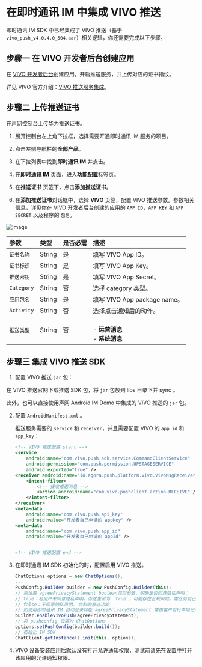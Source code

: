 # 在即时通讯 IM 中集成 VIVO 推送

即时通讯 IM SDK 中已经集成了 VIVO 推送（基于 `vivo_push_v4.0.4.0_504.aar`）相关逻辑，你还需要完成以下步骤。

## **步骤一 在 VIVO 开发者后台创建应用**

在 [VIVO 开发者后台](https://id.vivo.com.cn/?callback=https://dev.vivo.com.cn#/user/login)创建应用，开启推送服务，并上传对应的证书指纹。

详见 VIVO 官方介绍：[VIVO 推送服务集成](https://dev.vivo.com.cn/documentCenter/doc/281)。

## **步骤二 上传推送证书**

在[声网控制台](https://console.shengwang.cn/overview)上传华为推送证书。

1. 展开控制台左上角下拉框，选择需要开通即时通讯 IM 服务的项目。

2. 点击左侧导航栏的**全部产品**。

3. 在下拉列表中找到**即时通讯 IM** 并点击。

4. 在**即时通讯 IM** 页面，进入**功能配置**标签页。

5. 在**推送证书** 页签下，点击**添加推送证书**。
   
3. 在**添加推送证书**对话框中，选择 **VIVO** 页签，配置 VIVO 推送参数。参数相关信息，详见你在 [VIVO 开发者后台](https://vpush.vivo.com.cn/#/appdetail)创建的应用的 `APP ID`，`APP KEY` 和 `APP SECRET` 以及程序的 `包名`。

![image](/images/android/push/add_vivo_push_certificate.png)

| 参数       | 类型   | 是否必需 | 描述         |
| :--------- | :----- | :------- | :---------------- |
| `证书名称`     | String | 是     | 填写 VIVO App ID。  |
| `证书标识`     | String | 是     | 填写 VIVO App Key。|
| `推送密钥`     | String | 是     | 填写 VIVO App Secret。|
| `Category`     | String |  否    | 选择 category 类型。                       |
| `应用包名`     | String | 是     | 填写 VIVO App package name。   |
| `Activity`| String | 否     | 选择点击通知后的动作。  |
| `推送类型`     | String |  否    |<br/> - **运营消息**<br/> - **系统消息**  |

## **步骤三 集成 VIVO 推送 SDK**

1. 配置 VIVO 推送 `jar` 包：
 
在 VIVO 推送官网下载推送 SDK 包，将 `jar` 包放到 libs 目录下并 sync 。

此外，也可以直接使用声网 Android IM Demo 中集成的 VIVO 推送的 `jar` 包。

2. 配置 `AndroidManifest.xml` 。

   推送服务需要的 `service` 和 `receiver`，并且需要配置 VIVO 的 `app_id` 和 `app_key`：

   ```xml
   <!-- VIVO 推送配置 start -->
   <service
       android:name="com.vivo.push.sdk.service.CommandClientService"
       android:permission="com.push.permission.UPSTAGESERVICE"
       android:exported="true" />
   <receiver android:name="io.agora.push.platform.vivo.VivoMsgReceiver" >
       <intent-filter>
           <!-- 接收推送消息 -->
           <action android:name="com.vivo.pushclient.action.RECEIVE" />
       </intent-filter>
   </receiver>
   <meta-data
       android:name="com.vivo.push.api_key"
       android:value="开发者自己申请的 appKey" />
   <meta-data
       android:name="com.vivo.push.app_id"
       android:value="开发者自己申请的 appId" />

   
   <!-- VIVO 推送配置 end -->
   ```

3. 在即时通讯 IM SDK 初始化的时，配置启用 VIVO 推送。

   ```java
   ChatOptions options = new ChatOptions();
   ...
   PushConfig.Builder builder = new PushConfig.Builder(this);
   // 需设置 agreePrivacyStatement boolean类型参数，明确是否同意隐私声明：
   // true：若用户未同意隐私声明，而这里设为 `true`，可能存在合规风险，需业务自己承担合规风险。
   // false：不同意隐私声明, 会影响推送功能
   // 如使用即时通讯 IM 自动登录功能 agreePrivacyStatement 需由客户自行本地记录用户授权行为
   builder.enableVivoPush(agreePrivacyStatement);
   // 将 pushconfig 设置为 ChatOptions
   options.setPushConfig(builder.build());
   // 初始化 IM SDK
   ChatClient.getInstance().init(this, options);
   ```

4. VIVO 设备安装应用后默认没有打开允许通知权限，测试前请先在设置中打开该应用的允许通知权限。
